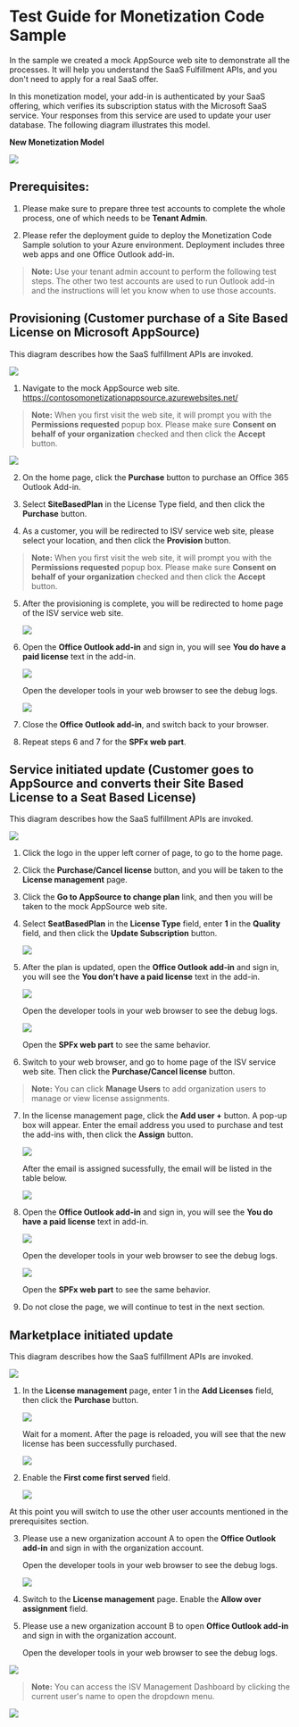 # Test Guide for Monetization Code Sample

In the sample we created a mock AppSource web site to demonstrate all the processes.  It will help you understand the SaaS Fulfillment APIs, and you don't need to apply for a real SaaS offer.

In this monetization model, your add-in is authenticated by your SaaS offering, which verifies its subscription status with the Microsoft SaaS service. Your responses from this service are used to update your user database. The following diagram illustrates this model.

**New Monetization Model**

![](images/new-monetization-model-diagram.png)

## Prerequisites:

1. Please make sure to prepare three test accounts to complete the whole process, one of which needs to be **Tenant Admin**.

2. Please refer the deployment guide to deploy the Monetization Code Sample solution to your Azure environment.   Deployment includes three web apps and one Office Outlook add-in.

> **Note:** Use your tenant admin account to perform the following test steps.  The other two test accounts are used to run Outlook add-in and the instructions will let you know when to use those accounts.

## Provisioning (Customer purchase of a Site Based License on Microsoft AppSource)

This diagram describes how the SaaS fulfillment APIs are invoked.

![](images/saas-post-provisioning-api-v2-calls.png)

1. Navigate to the mock AppSource web site.
   https://contosomonetizationappsource.azurewebsites.net/

> **Note:** When you first visit the web site, it will prompt you with the **Permissions requested** popup box.  Please make sure **Consent on behalf of your organization** checked and then click the **Accept** button.

![](images/permission_request.png)

2. On the home page, click the **Purchase** button to purchase an Office 365 Outlook Add-in.

3. Select **SiteBasedPlan** in the License Type field, and then click the **Purchase** button.

4. As a customer, you will be redirected to ISV service web site, please select your location, and then click the **Provision** button.

> **Note:** When you first visit the web site, it will prompt you with the **Permissions requested** popup box.  Please make sure **Consent on behalf of your organization** checked and then click the **Accept** button.

5. After the provisioning is complete, you will be redirected to home page of the ISV service web site.

   ![](images/isv_home.png)

6. Open the **Office Outlook add-in** and sign in, you will see **You do have a paid license** text in the add-in.

   ![](images/outlook_addin.png)

   Open the developer tools in your web browser to see the debug logs.

   ![](images/console_debug_log.png)

7. Close the **Office Outlook add-in**, and switch back to your browser.
8. Repeat steps 6 and 7 for the **SPFx web part**.

## Service initiated update (Customer goes to AppSource and converts their Site Based License to a Seat Based License)

This diagram describes how the SaaS fulfillment APIs are invoked.

![](images/saas-update-api-v2-calls-from-marketplace-a.png)

1. Click the logo in the upper left corner of page, to go to the home page.

2. Click the **Purchase/Cancel license** button, and you will be taken to the **License management** page.

3. Click the **Go to AppSource to change plan** link, and then you will be taken to the mock AppSource web site.

4. Select **SeatBasedPlan** in the **License Type** field, enter **1** in the **Quality** field, and then click the **Update Subscription** button.

   ![](images/change_plan.png)

5. After the plan is updated, open the **Office Outlook add-in** and sign in, you will see the **You don't have a paid license** text in the add-in.

   ![](images/outlook_addin_nopaid.png)

   Open the developer tools in your web browser to see the debug logs.

   ![](images/console_debug_log_no_license_1.png)

   Open the **SPFx web part** to see the same behavior.

6. Switch to your web browser, and go to home page of the ISV service web site.  Then click the **Purchase/Cancel license** button.

>**Note:** You can click **Manage Users** to add organization users to manage or view license assignments.

7. In the license management page, click the **Add user +** button.  A pop-up box will appear.  Enter the email address you used to purchase and test the add-ins with, then click the **Assign** button.

   ![](images/add_user.png)

   After the email is assigned sucessfully, the email will be listed in the table below.

   ![](images/add_user_2.png)

8. Open the **Office Outlook add-in** and sign in, you will see the **You do have a paid license** text in add-in.

   ![](images/outlook_addin.png)

   Open the developer tools in your web browser to see the debug logs.

   ![](images/console_debug_log_2.png)

   Open the **SPFx web part** to see the same behavior.

9. Do not close the page, we will continue to test in the next section.

## Marketplace initiated update

This diagram describes how the SaaS fulfillment APIs are invoked.

![](images/saas-update-api-v2-calls-from-saas-service-a.png)

1. In the **License management** page, enter 1 in the **Add Licenses** field, then click the **Purchase** button.

   ![](images/license_manager_add_quantity.png)

   Wait for a moment.  After the page is reloaded, you will see that the new license has been successfully purchased.

   ![](images/license_manager_add_quantity_1.png)

2. Enable the **First come first served** field.

   ![](images/license_manager_change_property.png)

At this point you will switch to use the other user accounts mentioned in the prerequisites section.

3. Please use a new organization account A to open the **Office Outlook add-in** and sign in with the organization account.

   Open the developer tools in your web browser to see the debug logs.

   ![](images/console_debug_log_3.png)

4. Switch to the **License management** page.  Enable the **Allow over assignment** field.

5. Please use a new organization account B to open **Office Outlook add-in** and sign in with the organization account. 

   Open the developer tools in your web browser to see the debug logs.

  ![](images/console_debug_log_4.png)

>**Note:** You can access the ISV Management Dashboard by clicking the current user's name to open the dropdown menu.

  ![](images/isv-dashboard.png)